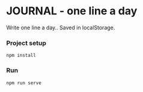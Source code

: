 # JOURNAL - one line a day

Write one line a day.. Saved in localStorage.

### Project setup

```
npm install
```

### Run

```
npm run serve
```
